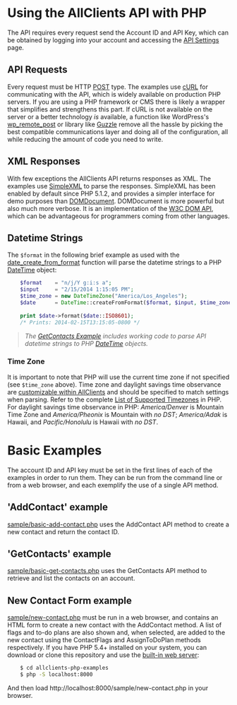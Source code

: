 # Using the AllClients API with PHP
The API requires every request send the Account ID and API Key, which can be obtained by logging into your account and accessing the [API Settings] page.

## API Requests
Every request must be HTTP [POST] type. The examples use [cURL] for communicating with the API, which is widely available on production PHP servers. If you are using a PHP framework or CMS there is likely a wrapper that simplifies and strengthens this part. If cURL is not available on the server or a better technology _is_ available, a function like WordPress's [wp_remote_post] or library like [Guzzle] remove all the hassle by picking the best compatible communications layer and doing all of the configuration, all while reducing the amount of code you need to write.

## XML Responses
With few exceptions the AllClients API returns responses as XML. The examples use [SimpleXML] to parse the responses. SimpleXML has been enabled by default since PHP 5.1.2, and provides a simpler interface for demo purposes than [DOMDocument]. DOMDocument is more powerful but also much more verbose. It is an implementation of the [W3C DOM API](http://www.w3.org/DOM/), which can be advantageous for programmers coming from other languages.

## Datetime Strings
The `$format` in the following brief example as used with the [date_create_from_format] function will parse the datetime strings to a PHP [DateTime] object:
``` php
    $format    = "n/j/Y g:i:s a";
    $input     = "2/15/2014 1:15:05 PM";
    $time_zone = new DateTimeZone("America/Los_Angeles");
    $date      = DateTime::createFromFormat($format, $input, $time_zone);
    
    print $date->format($date::ISO8601);
    /* Prints: 2014-02-15T13:15:05-0800 */
```
>_The [GetContacts Example](#getcontacts-example) includes working code to parse API datetime strings to PHP [DateTime] objects._

### Time Zone
It is important to note that PHP will use the current time zone if not specified (see `$time_zone` above). Time zone and daylight savings time observance are [customizable within AllClients](http://kb.allclients.com/m/6807/l/323248-customize-your-time-zone-and-daylight-savings-time) and should be specified to match settings when parsing. Refer to the complete [List of Supported Timezones](http://php.net/manual/en/timezones.php) in PHP. For daylight savings time observance in PHP: *America/Denver* is Mountain Time Zone and *America/Pheonix* is Mountain with *no DST*; *America/Adak* is Hawaii, and *Pacific/Honolulu* is Hawaii with *no DST*.

# Basic Examples
The account ID and API key must be set in the first lines of each of the examples in order to run them. They can be run from the command line or from a web browser, and each exemplify the use of a single API method.

## 'AddContact' example
[sample/basic-add-contact.php](sample/basic-add-contact.php) uses the AddContact API method to create a new contact and return the contact ID.

## 'GetContacts' example
[sample/basic-get-contacts.php](sample/basic-get-contacts.php) uses the GetContacts API method to retrieve and list the contacts on an account.

## New Contact Form example
[sample/new-contact.php](sample/new-contact.php) must be run in a web browser, and contains an HTML form to create a new contact with the AddContact method. A list of flags and to-do plans are also shown and, when selected, are added to the new contact using the ContactFlags and AssignToDoPlan methods respectively. If you have PHP 5.4+ installed on your system, you can download or clone this repository and use the [built-in web server](http://php.net/manual/en/features.commandline.webserver.php):
``` sh
    $ cd allclients-php-examples
    $ php -S localhost:8000
```
And then load http://localhost:8000/sample/new-contact.php in your browser.

[curl]: http://php.net/manual/en/book.curl.php
[api settings]: http://www.allclients.com/ApiKey.aspx
[simplexml]: http://php.net/manual/en/simplexml.examples-basic.php
[domdocument]: http://php.net/manual/en/class.domdocument.php
[guzzle]: https://github.com/guzzle/guzzle
[post]: http://en.wikipedia.org/wiki/POST_%28HTTP%29
[date_create_from_format]: http://php.net/manual/en/datetime.createfromformat.php
[datetime]: http://php.net/manual/en/class.datetime.php
[wp_remote_post]: http://codex.wordpress.org/Function_Reference/wp_remote_post